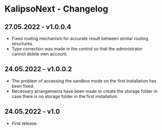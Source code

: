 # KalipsoNext - Changelog

## 27.05.2022 - **v1.0.0.4**
- Fixed routing mechanism for accurate result between similar routing structures.
- Type correction was made in the control so that the administrator cannot delete own account.

## 24.05.2022 - **v1.0.0.2**
- The problem of accessing the sandbox mode on the first installation has been fixed.
- Necessary arrangements have been made to create the storage folder in case there is no storage folder in the first installation.

## 24.05.2022 - **v1.0**
- First release.